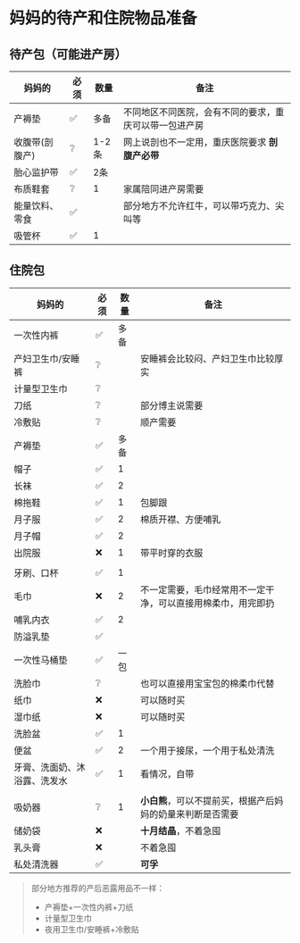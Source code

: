 <script setup>
import ScrollView from '../components/ScrollView.vue'
</script>

# 妈妈的待产和住院物品准备

<ScrollView>  

## 待产包（可能进产房）

| **妈妈的**     | **必须** | **数量** | **备注**                                               |
| -------------- | -------- | -------- | ------------------------------------------------------ |
| 产褥垫         | ✅        | 多备     | 不同地区不同医院，会有不同的要求，重庆可以带一包进产房 |
| 收腹带(剖腹产) | ❔        | 1-2条    | 网上说剖也不一定用，重庆医院要求 **剖腹产必带**        |
| 胎心监护带     | ✅        | 2条      |                                                        |
| 布质鞋套       | ❔        | 1        | 家属陪同进产房需要                                     |
| 能量饮料、零食 | ✅        |          | 部分地方不允许红牛，可以带巧克力、尖叫等               |
| 吸管杯         | ✅        | 1        |                                                        |

## 住院包

| **妈妈的**          | **必须** | **数量** | **备注**               |
| ------------------- | ---- | ---------------------- | ---------------------- |
| 一次性内裤        | ✅    | 多备  |                                                 |
| 产妇卫生巾/安睡裤 | ❔   |  | 安睡裤会比较闷、产妇卫生巾比较厚实 |
| 计量型卫生巾      | ❔   |       |                                                 |
| 刀纸 | ❔ | | 部分博主说需要 |
| 冷敷贴 | ❔ |  | 顺产需要 |
| 产褥垫          | ✅    | 多备  |  |
| 帽子             | ✅    | 1 |                        |
| 长袜              | ✅    | 2 |                        |
| 棉拖鞋            | ✅    | 1 | 包脚跟                 |
| 月子服 | ✅ | 2 | 棉质开襟、方便哺乳 |
| 月子帽 | ✅ | 2 |  |
| 出院服           | ❌    | 1 | 带平时穿的衣服         |
|  |  |  |  |
| 牙刷、口杯        | ✅    | 1 |                        |
| 毛巾              | ❌   | 2 | 不一定需要，毛巾经常用不一定干净，可以直接用棉柔巾，用完即扔 |
| 哺乳内衣          | ✅    | 2 |                        |
| 防溢乳垫          | ✅    |     |                        |
| 一次性马桶垫      | ✅    | 一包 |                        |
| 洗脸巾 | ❔ |  | 也可以直接用宝宝包的棉柔巾代替 |
| 纸巾              | ❌    |     | 可以随时买             |
| 湿巾纸            | ❌   |     | 可以随时买 |
| 洗脸盆           | ✅    | 1 |                        |
| 便盆 | ✅ | 2 | 一个用于接尿，一个用于私处清洗 |
| 牙膏、洗面奶、沐浴露、洗发水 | ✅ | 1 | 看情况，自带 |
|  |  |  | |
| 吸奶器            | ❔   | 1 | **小白熊**，可以不提前买，根据产后妈妈的奶量来判断是否需要 |
| 储奶袋            | ❌    |     | **十月结晶**，不着急囤 |
| 乳头膏            | ❌    |     | 不着急囤               |
| 私处清洗器       | ✅    |     | **可孚**               |

> 部分地方推荐的产后恶露用品不一样：
>
> - 产褥垫+一次性内裤+刀纸
> - 计量型卫生巾
> - 夜用卫生巾/安睡裤+冷敷贴



</ScrollView>
